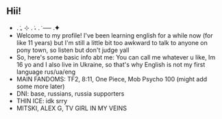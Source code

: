 ## Hii!

- . ݁₊ ⊹ . ݁˖ . ݁ ── .✦
- Welcome to my profile! I've been learning english for a while now (for like 11 years) but I'm still a little bit too awkward to talk to anyone on pony town, so listen but don't judge yall
- So, here's some basic info abt me: You can call me whatever u like, Im 16 yo and I also live in Ukraine, so that's why English is not my first language
rus/ua/eng
- MAIN FANDOMS: TF2, 8:11, One Piece, Mob Psycho 100 (might add some more later)
- DNI: base, russians, russia supporters
- THIN ICE: idk srry
- MITSKI, ALEX G, TV GIRL IN MY VEINS
<!--
**na0han/na0han** is a ✨ _special_ ✨ repository because its `README.md` (this file) appears on your GitHub profile.

Here are some ideas to get you started:

- 🔭 I’m currently working on ...
- 🌱 I’m currently learning ...
- 👯 I’m looking to collaborate on ...
- 🤔 I’m looking for help with ...
- 💬 Ask me about ...
- 📫 How to reach me: ...
- 😄 Pronouns: ...
- ⚡ Fun fact: ...
-->
